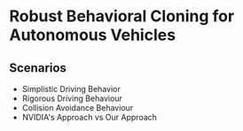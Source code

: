 # Robust Behavioral Cloning for Autonomous Vehicles

## Scenarios
- Simplistic Driving Behavior
- Rigorous Driving Behaviour
- Collision Avoidance Behaviour
- NVIDIA's Approach vs Our Approach
